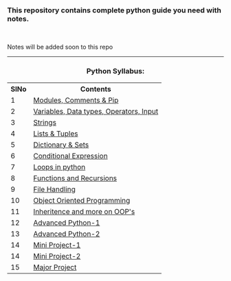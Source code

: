 <h3>This repository contains complete python guide you need with notes.</h3><br>
<p>Notes will be added soon to this repo</p>
<hr>
<h3 align="center" >Python Syllabus: </h3>
<table align="center">
  <tr>
    <th>SlNo</th>
    <th>Contents</th>
  </tr>
  <tr>
    <td>1</td>
    <td><a href="https://github.com/Anirudh1103/Complete-Python/tree/main/Chapter%201">Modules, Comments & Pip </a></td>
  </tr>
  <tr>
    <td>2</td>
    <td><a href="https://github.com/Anirudh1103/Complete-Python/tree/main/Chapter%202">Variables, Data types, Operators, Input</a></td>
  </tr>
    <tr>
    <td>3</td>
    <td><a href="https://github.com/Anirudh1103/Complete-Python/tree/main/Chapter%203">Strings</a></td>
  </tr>
    <tr>
    <td>4</td>
    <td><a href="https://github.com/Anirudh1103/Complete-Python/tree/main/Chapter%204">Lists & Tuples</a></td>
  </tr>
    <tr>
    <td>5</td>
    <td> <a href="https://github.com/Anirudh1103/Complete-Python/tree/main/Chapter%205">Dictionary & Sets </a></td>
  </tr>
    <tr>
    <td>6</td>
    <td><a href="https://github.com/Anirudh1103/Complete-Python/tree/main/Chapter%206">Conditional Expression </a></td>
  </tr>
    <tr>
    <td>7</td>
    <td><a href="https://github.com/Anirudh1103/Complete-Python/tree/main/Chapter%207">Loops in python  </a></td>
  </tr>
    <tr>
    <td>8</td>
    <td><a href="https://github.com/Anirudh1103/Complete-Python/tree/main/Chapter%208">Functions and Recursions</a></td>
  </tr>
    <tr>
    <td>9</td>
    <td><a href="https://github.com/Anirudh1103/Complete-Python/tree/main/Chapter%209">File Handling</a></td>
  </tr>
    <tr>
    <td>10</td>
    <td><a href="">Object Oriented Programming</a></td>
  </tr>
    <tr>
    <td>11</td>
    <td><a href="">Inheritence and more on OOP's</a></td>
  </tr>
    </tr>
    <tr>
    <td>12</td>
    <td><a href="">Advanced Python-1</a></td>
  </tr>
    </tr>
    <tr>
    <td>13</td>
    <td><a href="">Advanced Python-2</a></td>
  </tr>
    </tr>
    <tr>
    <td>14</td>
    <td><a href="https://github.com/Anirudh1103/Complete-Python/tree/main/Chapter%210">Mini Project-1</a></td>
  </tr>
    </tr>
        <tr>
    <td>14</td>
    <td><a href="">Mini Project-2</a></td>
  </tr>
    <tr>
    <td>15</td>
    <td><a href="">Major Project</a></td>
  </tr>
</table>
